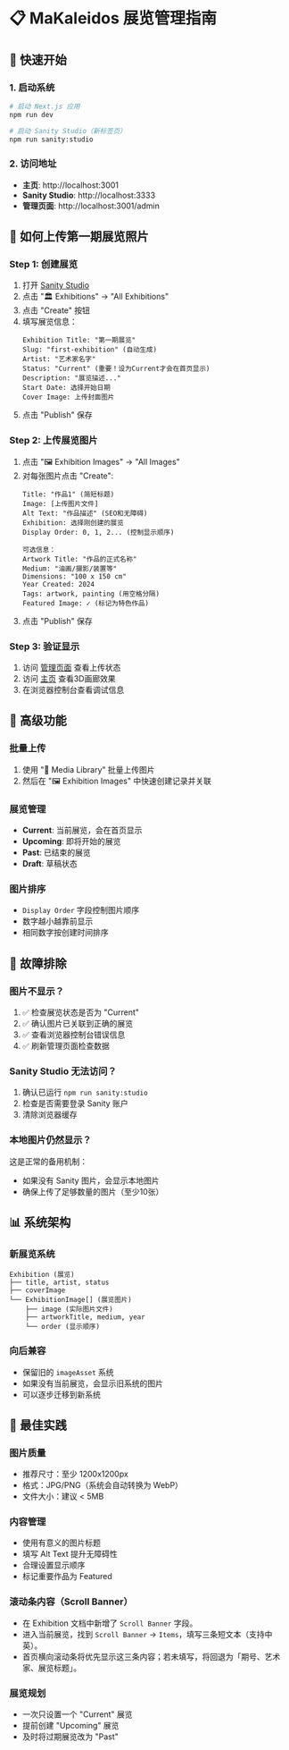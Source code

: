 # 📋 MaKaleidos 展览管理指南

## 🚀 快速开始

### 1. 启动系统

```bash
# 启动 Next.js 应用
npm run dev

# 启动 Sanity Studio（新标签页）
npm run sanity:studio
```

### 2. 访问地址

- **主页**: http://localhost:3001
- **Sanity Studio**: http://localhost:3333  
- **管理页面**: http://localhost:3001/admin

## 📸 如何上传第一期展览照片

### Step 1: 创建展览
1. 打开 [Sanity Studio](http://localhost:3333)
2. 点击 "🏛️ Exhibitions" → "All Exhibitions"
3. 点击 "Create" 按钮
4. 填写展览信息：
   ```
   Exhibition Title: "第一期展览" 
   Slug: "first-exhibition" (自动生成)
   Artist: "艺术家名字"
   Status: "Current" (重要！设为Current才会在首页显示)
   Description: "展览描述..."
   Start Date: 选择开始日期
   Cover Image: 上传封面图片
   ```
5. 点击 "Publish" 保存

### Step 2: 上传展览图片
1. 点击 "🖼️ Exhibition Images" → "All Images"
2. 对每张图片点击 "Create":
   ```
   Title: "作品1" (简短标题)
   Image: [上传图片文件]
   Alt Text: "作品描述" (SEO和无障碍)
   Exhibition: 选择刚创建的展览
   Display Order: 0, 1, 2... (控制显示顺序)
   
   可选信息：
   Artwork Title: "作品的正式名称"
   Medium: "油画/摄影/装置等"
   Dimensions: "100 x 150 cm"
   Year Created: 2024
   Tags: artwork, painting (用空格分隔)
   Featured Image: ✓ (标记为特色作品)
   ```
3. 点击 "Publish" 保存

### Step 3: 验证显示
1. 访问 [管理页面](http://localhost:3001/admin) 查看上传状态
2. 访问 [主页](http://localhost:3001) 查看3D画廊效果
3. 在浏览器控制台查看调试信息

## 🎨 高级功能

### 批量上传
1. 使用 "📁 Media Library" 批量上传图片
2. 然后在 "🖼️ Exhibition Images" 中快速创建记录并关联

### 展览管理
- **Current**: 当前展览，会在首页显示
- **Upcoming**: 即将开始的展览
- **Past**: 已结束的展览
- **Draft**: 草稿状态

### 图片排序
- `Display Order` 字段控制图片顺序
- 数字越小越靠前显示
- 相同数字按创建时间排序

## 🔧 故障排除

### 图片不显示？
1. ✅ 检查展览状态是否为 "Current"
2. ✅ 确认图片已关联到正确的展览
3. ✅ 查看浏览器控制台错误信息
4. ✅ 刷新管理页面检查数据

### Sanity Studio 无法访问？
1. 确认已运行 `npm run sanity:studio`
2. 检查是否需要登录 Sanity 账户
3. 清除浏览器缓存

### 本地图片仍然显示？
这是正常的备用机制：
- 如果没有 Sanity 图片，会显示本地图片
- 确保上传了足够数量的图片（至少10张）

## 📊 系统架构

### 新展览系统
```
Exhibition (展览)
├── title, artist, status
├── coverImage 
└── ExhibitionImage[] (展览图片)
    ├── image (实际图片文件)
    ├── artworkTitle, medium, year
    └── order (显示顺序)
```

### 向后兼容
- 保留旧的 `imageAsset` 系统
- 如果没有当前展览，会显示旧系统的图片
- 可以逐步迁移到新系统

## 🎯 最佳实践

### 图片质量
- 推荐尺寸：至少 1200x1200px
- 格式：JPG/PNG（系统会自动转换为 WebP）
- 文件大小：建议 < 5MB

### 内容管理
- 使用有意义的图片标题
- 填写 Alt Text 提升无障碍性
- 合理设置显示顺序
- 标记重要作品为 Featured

### 滚动条内容（Scroll Banner）
- 在 Exhibition 文档中新增了 `Scroll Banner` 字段。
- 进入当前展览，找到 `Scroll Banner` → `Items`，填写三条短文本（支持中英）。
- 首页横向滚动条将优先显示这三条内容；若未填写，将回退为「期号、艺术家、展览标题」。

### 展览规划
- 一次只设置一个 "Current" 展览
- 提前创建 "Upcoming" 展览
- 及时将过期展览改为 "Past"
